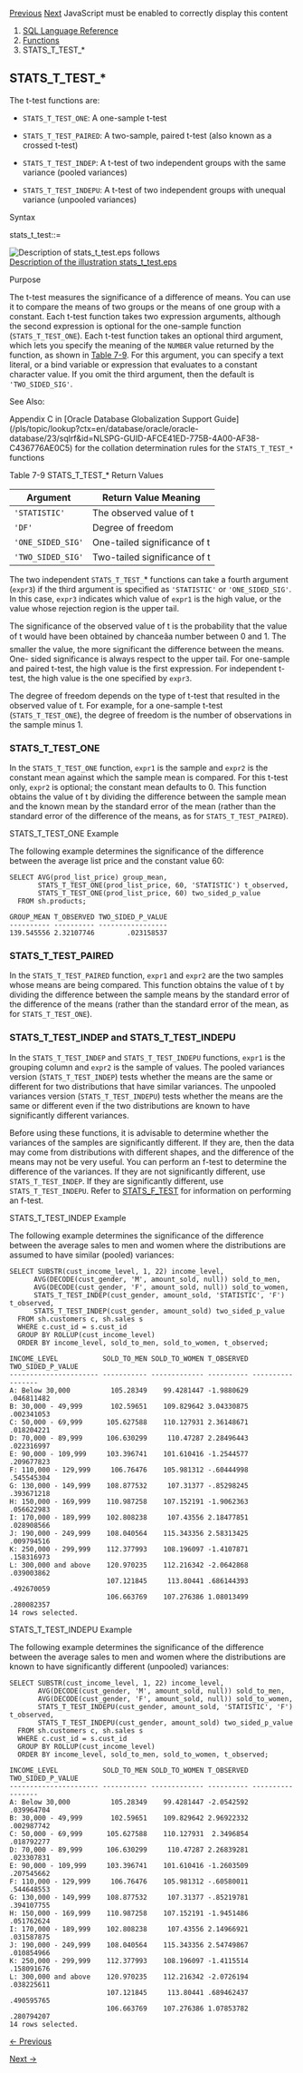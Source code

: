 [Previous](STATS_ONE_WAY_ANOVA.md) [Next](STATS_WSR_TEST.md) JavaScript
must be enabled to correctly display this content

  1. [SQL Language Reference ](index.md)
  2. [Functions](Functions.md)
  3. STATS_T_TEST_* 

## STATS_T_TEST_*

The t-test functions are:

  * `STATS_T_TEST_ONE`: A one-sample t-test 

  * `STATS_T_TEST_PAIRED`: A two-sample, paired t-test (also known as a crossed t-test) 

  * `STATS_T_TEST_INDEP`: A t-test of two independent groups with the same variance (pooled variances) 

  * `STATS_T_TEST_INDEPU`: A t-test of two independent groups with unequal variance (unpooled variances) 

Syntax

stats_t_test::=

![Description of stats_t_test.eps
follows](https://docs.oracle.com/en/database/oracle/oracle-database/23/sqlrf/img/stats_t_test.gif)  
[Description of the illustration stats_t_test.eps](img_text/stats_t_test.md)

Purpose

The t-test measures the significance of a difference of means. You can use it
to compare the means of two groups or the means of one group with a constant.
Each t-test function takes two expression arguments, although the second
expression is optional for the one-sample function (`STATS_T_TEST_ONE`). Each
t-test function takes an optional third argument, which lets you specify the
meaning of the `NUMBER` value returned by the function, as shown in [Table
7-9](STATS_T_TEST_.md#GUID-B570D6F6-E4D7-4033-AC83-7E76F2E9CC2A__G1514103
"The first column lists the values you can specify for the argument of the
function and the second column explains the return value meanings."). For this
argument, you can specify a text literal, or a bind variable or expression
that evaluates to a constant character value. If you omit the third argument,
then the default is `'TWO_SIDED_SIG'`.

See Also:

Appendix C in [Oracle Database Globalization Support
Guide](/pls/topic/lookup?ctx=en/database/oracle/oracle-
database/23/sqlrf&id=NLSPG-GUID-AFCE41ED-775B-4A00-AF38-C436776AE0C5) for the
collation determination rules for the `STATS_T_TEST_*` functions

Table 7-9 STATS_T_TEST_* Return Values

Argument | Return Value Meaning  
---|---  
`'STATISTIC'` |  The observed value of t  
`'DF'` |  Degree of freedom  
`'ONE_SIDED_SIG'` |  One-tailed significance of t  
`'TWO_SIDED_SIG'` |  Two-tailed significance of t  
  
The two independent `STATS_T_TEST_`* functions can take a fourth argument
(`expr3`) if the third argument is specified as `'STATISTIC'` or
`'ONE_SIDED_SIG'`. In this case, `expr3` indicates which value of `expr1` is
the high value, or the value whose rejection region is the upper tail.

The significance of the observed value of t is the probability that the value
of t would have been obtained by chanceâa number between 0 and 1. The
smaller the value, the more significant the difference between the means. One-
sided significance is always respect to the upper tail. For one-sample and
paired t-test, the high value is the first expression. For independent t-test,
the high value is the one specified by `expr3`.

The degree of freedom depends on the type of t-test that resulted in the
observed value of t. For example, for a one-sample t-test
(`STATS_T_TEST_ONE`), the degree of freedom is the number of observations in
the sample minus 1.

### STATS_T_TEST_ONE

In the `STATS_T_TEST_ONE` function, `expr1` is the sample and `expr2` is the
constant mean against which the sample mean is compared. For this t-test only,
`expr2` is optional; the constant mean defaults to 0. This function obtains
the value of t by dividing the difference between the sample mean and the
known mean by the standard error of the mean (rather than the standard error
of the difference of the means, as for `STATS_T_TEST_PAIRED`).

STATS_T_TEST_ONE Example

The following example determines the significance of the difference between
the average list price and the constant value 60:

    
    
    SELECT AVG(prod_list_price) group_mean,
           STATS_T_TEST_ONE(prod_list_price, 60, 'STATISTIC') t_observed,
           STATS_T_TEST_ONE(prod_list_price, 60) two_sided_p_value
      FROM sh.products;
    
    GROUP_MEAN T_OBSERVED TWO_SIDED_P_VALUE
    ---------- ---------- -----------------
    139.545556 2.32107746        .023158537
    

### STATS_T_TEST_PAIRED

In the `STATS_T_TEST_PAIRED` function, `expr1` and `expr2` are the two samples
whose means are being compared. This function obtains the value of t by
dividing the difference between the sample means by the standard error of the
difference of the means (rather than the standard error of the mean, as for
`STATS_T_TEST_ONE`).

### STATS_T_TEST_INDEP and STATS_T_TEST_INDEPU

In the `STATS_T_TEST_INDEP` and `STATS_T_TEST_INDEPU` functions, `expr1` is
the grouping column and `expr2` is the sample of values. The pooled variances
version (`STATS_T_TEST_INDEP`) tests whether the means are the same or
different for two distributions that have similar variances. The unpooled
variances version (`STATS_T_TEST_INDEPU`) tests whether the means are the same
or different even if the two distributions are known to have significantly
different variances.

Before using these functions, it is advisable to determine whether the
variances of the samples are significantly different. If they are, then the
data may come from distributions with different shapes, and the difference of
the means may not be very useful. You can perform an f-test to determine the
difference of the variances. If they are not significantly different, use
`STATS_T_TEST_INDEP`. If they are significantly different, use
`STATS_T_TEST_INDEPU`. Refer to
[STATS_F_TEST](STATS_F_TEST.md#GUID-9E2A91FC-5BB3-449A-810C-DA6CB52B56ED)
for information on performing an f-test.

STATS_T_TEST_INDEP Example

The following example determines the significance of the difference between
the average sales to men and women where the distributions are assumed to have
similar (pooled) variances:

    
    
    SELECT SUBSTR(cust_income_level, 1, 22) income_level,
          AVG(DECODE(cust_gender, 'M', amount_sold, null)) sold_to_men,
          AVG(DECODE(cust_gender, 'F', amount_sold, null)) sold_to_women,
          STATS_T_TEST_INDEP(cust_gender, amount_sold, 'STATISTIC', 'F') t_observed,
          STATS_T_TEST_INDEP(cust_gender, amount_sold) two_sided_p_value
      FROM sh.customers c, sh.sales s
      WHERE c.cust_id = s.cust_id
      GROUP BY ROLLUP(cust_income_level)
      ORDER BY income_level, sold_to_men, sold_to_women, t_observed;
    
    INCOME_LEVEL           SOLD_TO_MEN SOLD_TO_WOMEN T_OBSERVED TWO_SIDED_P_VALUE
    ---------------------- ----------- ------------- ---------- -----------------
    A: Below 30,000          105.28349    99.4281447 -1.9880629        .046811482
    B: 30,000 - 49,999       102.59651    109.829642 3.04330875        .002341053
    C: 50,000 - 69,999      105.627588    110.127931 2.36148671        .018204221
    D: 70,000 - 89,999      106.630299     110.47287 2.28496443        .022316997
    E: 90,000 - 109,999     103.396741    101.610416 -1.2544577        .209677823
    F: 110,000 - 129,999     106.76476    105.981312 -.60444998        .545545304
    G: 130,000 - 149,999    108.877532     107.31377 -.85298245        .393671218
    H: 150,000 - 169,999    110.987258    107.152191 -1.9062363        .056622983
    I: 170,000 - 189,999    102.808238     107.43556 2.18477851        .028908566
    J: 190,000 - 249,999    108.040564    115.343356 2.58313425        .009794516
    K: 250,000 - 299,999    112.377993    108.196097 -1.4107871        .158316973
    L: 300,000 and above    120.970235    112.216342 -2.0642868        .039003862
                            107.121845     113.80441 .686144393        .492670059
                            106.663769    107.276386 1.08013499        .280082357
    14 rows selected.

STATS_T_TEST_INDEPU Example

The following example determines the significance of the difference between
the average sales to men and women where the distributions are known to have
significantly different (unpooled) variances:

    
    
    SELECT SUBSTR(cust_income_level, 1, 22) income_level,
           AVG(DECODE(cust_gender, 'M', amount_sold, null)) sold_to_men,
           AVG(DECODE(cust_gender, 'F', amount_sold, null)) sold_to_women,
           STATS_T_TEST_INDEPU(cust_gender, amount_sold, 'STATISTIC', 'F') t_observed,
           STATS_T_TEST_INDEPU(cust_gender, amount_sold) two_sided_p_value
      FROM sh.customers c, sh.sales s
      WHERE c.cust_id = s.cust_id
      GROUP BY ROLLUP(cust_income_level)
      ORDER BY income_level, sold_to_men, sold_to_women, t_observed;
    
    INCOME_LEVEL           SOLD_TO_MEN SOLD_TO_WOMEN T_OBSERVED TWO_SIDED_P_VALUE
    ---------------------- ----------- ------------- ---------- -----------------
    A: Below 30,000          105.28349    99.4281447 -2.0542592        .039964704
    B: 30,000 - 49,999       102.59651    109.829642 2.96922332        .002987742
    C: 50,000 - 69,999      105.627588    110.127931  2.3496854        .018792277
    D: 70,000 - 89,999      106.630299     110.47287 2.26839281        .023307831
    E: 90,000 - 109,999     103.396741    101.610416 -1.2603509        .207545662
    F: 110,000 - 129,999     106.76476    105.981312 -.60580011        .544648553
    G: 130,000 - 149,999    108.877532     107.31377 -.85219781        .394107755
    H: 150,000 - 169,999    110.987258    107.152191 -1.9451486        .051762624
    I: 170,000 - 189,999    102.808238     107.43556 2.14966921        .031587875
    J: 190,000 - 249,999    108.040564    115.343356 2.54749867        .010854966
    K: 250,000 - 299,999    112.377993    108.196097 -1.4115514        .158091676
    L: 300,000 and above    120.970235    112.216342 -2.0726194        .038225611
                            107.121845     113.80441 .689462437        .490595765
                            106.663769    107.276386 1.07853782        .280794207
    14 rows selected.


[← Previous](STATS_T_TEST_.md)

[Next →](STATS_WSR_TEST.md)
